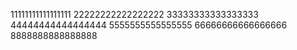 11111111111111111
22222222222222222
33333333333333333
44444444444444444
5555555555555555
66666666666666666
8888888888888888